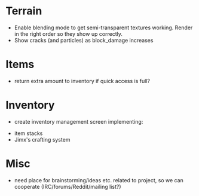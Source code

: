 # Terrain

* Enable blending mode to get semi-transparent textures working. Render in the right order so they show up correctly.
* Show cracks (and particles) as block_damage increases

# Items

* return extra amount to inventory if quick access is full?

# Inventory

* create inventory management screen implementing:
- item stacks
- Jimx's crafting system

# Misc
- need place for brainstorming/ideas etc. related to project, so we can cooperate (IRC/forums/Reddit/mailing list?)
